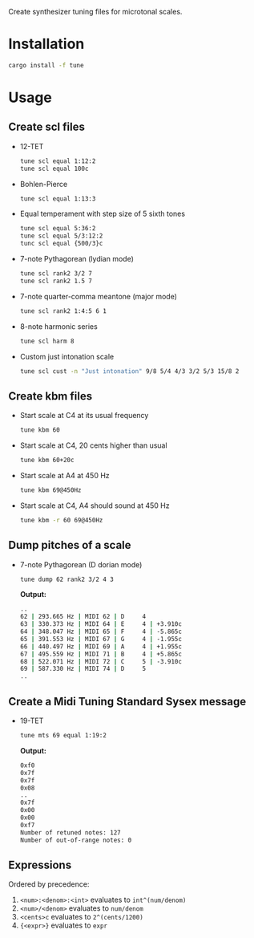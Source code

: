 Create synthesizer tuning files for microtonal scales.

# Installation

```bash
cargo install -f tune
```

# Usage

## Create scl files

* 12-TET
  ```bash
  tune scl equal 1:12:2
  tune scl equal 100c
  ```
* Bohlen-Pierce
  ```bash
  tune scl equal 1:13:3
  ```
* Equal temperament with step size of 5 sixth tones
  ```bash
  tune scl equal 5:36:2
  tune scl equal 5/3:12:2
  tunc scl equal {500/3}c
  ```
* 7-note Pythagorean (lydian mode)
  ```bash
  tune scl rank2 3/2 7
  tune scl rank2 1.5 7
  ```
* 7-note quarter-comma meantone (major mode)
  ```bash
  tune scl rank2 1:4:5 6 1
  ```
* 8-note harmonic series
  ```bash
  tune scl harm 8
  ```
* Custom just intonation scale
  ```bash
  tune scl cust -n "Just intonation" 9/8 5/4 4/3 3/2 5/3 15/8 2
  ```

## Create kbm files

* Start scale at C4 at its usual frequency
  ```bash
  tune kbm 60
  ```

* Start scale at C4, 20 cents higher than usual
  ```bash
  tune kbm 60+20c
  ```

* Start scale at A4 at 450 Hz
  ```bash
  tune kbm 69@450Hz
  ```

* Start scale at C4, A4 should sound at 450 Hz
  ```bash
  tune kbm -r 60 69@450Hz
  ```

## Dump pitches of a scale

* 7-note Pythagorean (D dorian mode)
  ```bash
  tune dump 62 rank2 3/2 4 3
  ```
  **Output:**
  ```bash
  ..
  62 | 293.665 Hz | MIDI 62 | D     4
  63 | 330.373 Hz | MIDI 64 | E     4 | +3.910c
  64 | 348.047 Hz | MIDI 65 | F     4 | -5.865c
  65 | 391.553 Hz | MIDI 67 | G     4 | -1.955c
  66 | 440.497 Hz | MIDI 69 | A     4 | +1.955c
  67 | 495.559 Hz | MIDI 71 | B     4 | +5.865c
  68 | 522.071 Hz | MIDI 72 | C     5 | -3.910c
  69 | 587.330 Hz | MIDI 74 | D     5
  ..
  ```

## Create a Midi Tuning Standard Sysex message

* 19-TET
  ```bash
  tune mts 69 equal 1:19:2
  ```
  **Output:**
  ```bash
  0xf0
  0x7f
  0x7f
  0x08
  ..
  0x7f
  0x00
  0x00
  0xf7
  Number of retuned notes: 127
  Number of out-of-range notes: 0
  ```

## Expressions

Ordered by precedence:

1. `<num>:<denom>:<int>` evaluates to `int^(num/denom)`
1. `<num>/<denom>` evaluates to `num/denom`
1. `<cents>c` evaluates to `2^(cents/1200)`
1. `{<expr>}` evaluates to `expr`
